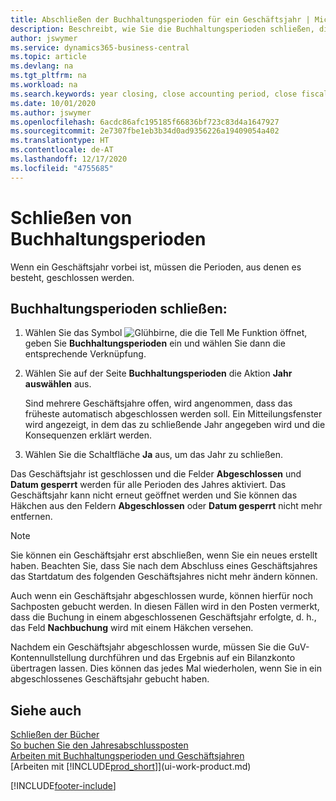 ```yaml
---
title: Abschließen der Buchhaltungsperioden für ein Geschäftsjahr | Microsoft Docs
description: Beschreibt, wie Sie die Buchhaltungsperioden schließen, die das Geschäftsjahr ausmachen.
author: jswymer
ms.service: dynamics365-business-central
ms.topic: article
ms.devlang: na
ms.tgt_pltfrm: na
ms.workload: na
ms.search.keywords: year closing, close accounting period, close fiscal year, bank account detailed trial balance
ms.date: 10/01/2020
ms.author: jswymer
ms.openlocfilehash: 6acdc86afc195185f66836bf723c83d4a1647927
ms.sourcegitcommit: 2e7307fbe1eb3b34d0ad9356226a19409054a402
ms.translationtype: HT
ms.contentlocale: de-AT
ms.lasthandoff: 12/17/2020
ms.locfileid: "4755685"
---
```

# <a name="close-accounting-periods"></a>Schließen von Buchhaltungsperioden
Wenn ein Geschäftsjahr vorbei ist, müssen die Perioden, aus denen es besteht, geschlossen werden.

## <a name="to-close-accounting-periods"></a>Buchhaltungsperioden schließen:
1. Wählen Sie das Symbol ![Glühbirne, die die Tell Me Funktion öffnet](media/ui-search/search_small.png "Tell Me-Funktion"), geben Sie **Buchhaltungsperioden** ein und wählen Sie dann die entsprechende Verknüpfung.
2. Wählen Sie auf der Seite **Buchhaltungsperioden** die Aktion **Jahr auswählen** aus.

    Sind mehrere Geschäftsjahre offen, wird angenommen, dass das früheste automatisch abgeschlossen werden soll. Ein Mitteilungsfenster wird angezeigt, in dem das zu schließende Jahr angegeben wird und die Konsequenzen erklärt werden.
3. Wählen Sie die Schaltfläche **Ja** aus, um das Jahr zu schließen.

Das Geschäftsjahr ist geschlossen und die Felder **Abgeschlossen** und **Datum gesperrt** werden für alle Perioden des Jahres aktiviert. Das Geschäftsjahr kann nicht erneut geöffnet werden und Sie können das Häkchen aus den Feldern **Abgeschlossen** oder **Datum gesperrt** nicht mehr entfernen.

> [!NOTE]  
>   Sie können ein Geschäftsjahr erst abschließen, wenn Sie ein neues erstellt haben. Beachten Sie, dass Sie nach dem Abschluss eines Geschäftsjahres das Startdatum des folgenden Geschäftsjahres nicht mehr ändern können.

Auch wenn ein Geschäftsjahr abgeschlossen wurde, können hierfür noch Sachposten gebucht werden. In diesen Fällen wird in den Posten vermerkt, dass die Buchung in einem abgeschlossenen Geschäftsjahr erfolgte, d. h., das Feld **Nachbuchung** wird mit einem Häkchen versehen.

Nachdem ein Geschäftsjahr abgeschlossen wurde, müssen Sie die GuV-Kontennullstellung durchführen und das Ergebnis auf ein Bilanzkonto übertragen lassen. Dies können das jedes Mal wiederholen, wenn Sie in ein abgeschlossenes Geschäftsjahr gebucht haben.

## <a name="see-also"></a>Siehe auch

[Schließen der Bücher](year-close-books.md)  
[So buchen Sie den Jahresabschlussposten](year-how-post-year-end-close-entry.md)  
[Arbeiten mit Buchhaltungsperioden und Geschäftsjahren](finance-accounting-periods-and-fiscal-years.md)  
[Arbeiten mit [!INCLUDE[prod_short](includes/prod_short.md)]](ui-work-product.md)


[!INCLUDE[footer-include](includes/footer-banner.md)]